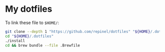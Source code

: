 # My dotfiles

To link these file to `$HOME/`:
```bash
git clone --depth 1 "https://github.com/repinel/dotfiles" "${HOME}/.dotfiles"
cd "${HOME}/.dotfiles"
./install
cd && brew bundle --file .Brewfile
```
